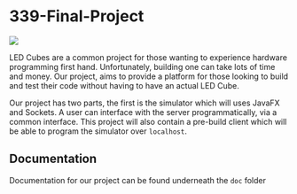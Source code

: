 # 339-Final-Project

![](http://i.imgur.com/YGi96xN.jpg)

LED Cubes are a common project for those wanting to experience hardware programming first hand.
Unfortunately, building one can take lots of time and money. Our project, aims to provide a
platform for those looking to build and test their code without having to have an actual LED Cube.

Our project has two parts, the first is the simulator which will uses JavaFX and Sockets. A user 
can interface with the server programmatically, via a common interface. This project will also
contain a pre-build client which will be able to program the simulator over `localhost`.

## Documentation
Documentation for our project can be found underneath the `doc` folder

